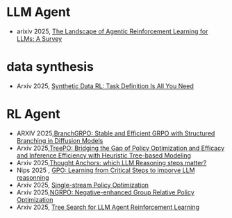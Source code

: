 # LLM Agent 

- arixiv 2025, [The Landscape of Agentic Reinforcement Learning for LLMs: A Survey](https://arxiv.org/pdf/2509.02547)



# data synthesis
- Arxiv 2025, [Synthetic Data RL: Task Definition Is All You Need](https://arxiv.org/pdf/2505.17063)




# RL Agent
- ARXIV 2O25,[BranchGRPO: Stable and Efficient GRPO with Structured Branching in Diffusion Models](https://arxiv.org/abs/2509.06040)
- Arxiv 2025,[TreePO: Bridging the Gap of Policy Optimization and Efficacy and Inference Efficiency with Heuristic Tree-based Modeling](https://arxiv.org/abs/2508.17445)
- Arxiv 2025,[Thought Anchors: which LLM Reasoning steps matter?](https://arxiv.org/abs/2506.19143)
- Nips 2025 , [GPO: Learning from Critical Steps to imporve LLM reasonning](https://arxiv.org/abs/2509.16456)
- Arxiv 2025, [Single-stream Policy Optimization](https://arxiv.org/abs/2509.13232)
- Arxiv 2025,[NGRPO: Negative-enhanced Group Relative Policy Optimization](https://arxiv.org/html/2509.18851v1)
- Arxiv 2025, [Tree Search for LLM Agent Reinforcement Learning](https://arxiv.org/abs/2509.21240)

